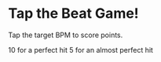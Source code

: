 # Tap the Beat Game!

Tap the target BPM to score points.

10 for a perfect hit
5 for an almost perfect hit